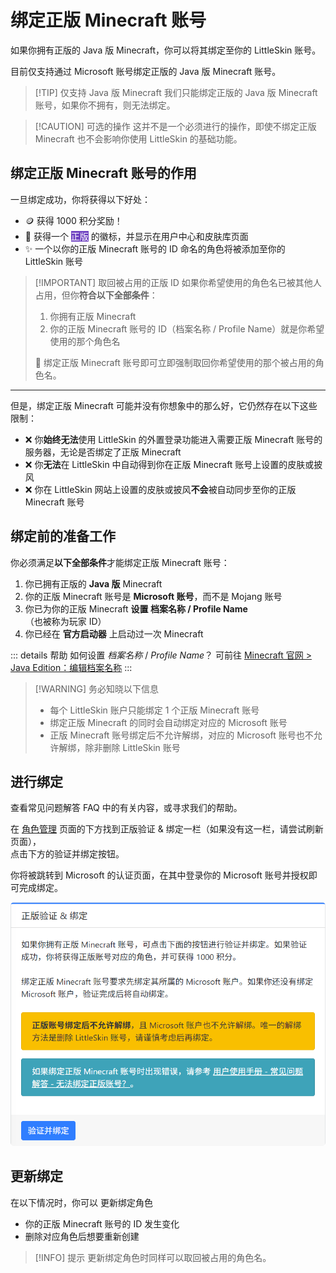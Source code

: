 <script setup>
import { faUsers } from '@fortawesome/free-solid-svg-icons'
</script>

# 绑定正版 Minecraft 账号

如果你拥有正版的 Java 版 Minecraft，你可以将其绑定至你的 LittleSkin 账号。

目前仅支持通过 Microsoft 账号绑定正版的 Java 版 Minecraft 账号。

> [!TIP] 仅支持 Java 版 Minecraft
> 我们只能绑定正版的 Java 版 Minecraft 账号，如果你不拥有，则无法绑定。

> [!CAUTION] 可选的操作
> 这并不是一个必须进行的操作，即使不绑定正版 Minecraft 也不会影响你使用 LittleSkin 的基础功能。

## 绑定正版 Minecraft 账号的作用

一旦绑定成功，你将获得以下好处：

- 🪙 获得 1000 积分奖励！
- 🏅 获得一个 <BSSection style="background-color:#6f42c1; color:#ffffff; border: none">正版</BSSection> 的徽标，并显示在用户中心和皮肤库页面
- ✨ 一个以你的正版 Minecraft 账号的 ID 命名的角色将被添加至你的 LittleSkin 账号

> [!IMPORTANT] 取回被占用的正版 ID
> 如果你希望使用的角色名已被其他人占用，但你**符合以下全部条件**：
>
> 1. 你拥有正版 Minecraft
> 2. 你的正版 Minecraft 账号的 ID（档案名称 / Profile Name）就是你希望使用的那个角色名
>
> 🎉 绑定正版 Minecraft 账号即可立即强制取回你希望使用的那个被占用的角色名。

---

但是，绑定正版 Minecraft 可能并没有你想象中的那么好，它仍然存在以下这些限制：

- ❌ 你**始终无法**使用 LittleSkin 的外置登录功能进入需要正版 Minecraft 账号的服务器，无论是否绑定了正版 Minecraft
- ❌ 你**无法**在 LittleSkin 中自动得到你在正版 Minecraft 账号上设置的皮肤或披风
- ❌ 你在 LittleSkin 网站上设置的皮肤或披风**不会**被自动同步至你的正版 Minecraft 账号

## 绑定前的准备工作

你必须满足**以下全部条件**才能绑定正版 Minecraft 账号：

1. 你已拥有正版的 **Java 版** Minecraft
2. 你的正版 Minecraft 账号是 **Microsoft 账号**，而不是 Mojang 账号
3. 你已为你的正版 Minecraft **设置 档案名称 / Profile Name**（也被称为玩家 ID）
4. 你已经在 **官方启动器** 上启动过一次 Minecraft

::: details <Badge type="tip">帮助</Badge> 如何设置 _档案名称_ / _Profile Name_？
可前往 [Minecraft 官网 > Java Edition：编辑档案名称](https://www.minecraft.net/msaprofile/mygames/editprofile)
:::

> [!WARNING] 务必知晓以下信息
>
> - 每个 LittleSkin 账户只能绑定 1 个正版 Minecraft 账号
> - 绑定正版 Minecraft 的同时会自动绑定对应的 Microsoft 账号
> - 正版 Minecraft 账号绑定后不允许解绑，对应的 Microsoft 账号也不允许解绑，除非删除 LittleSkin 账号

## 进行绑定

<NCard title="🤔 遇到了问题？" link="/faq/site#microsoft-failed-to-link" >
查看常见问题解答 FAQ 中的有关内容，或寻求我们的帮助。
</NCard>

在 [<BSSection><FA :icon="faUsers" /> 角色管理</BSSection>](https://littleskin.cn/user/player) 页面的下方找到<BSSection>正版验证 & 绑定</BSSection>一栏（如果没有这一栏，请尝试刷新页面），  
点击下方的<BSButton>验证并绑定</BSButton>按钮。

你将被跳转到 Microsoft 的认证页面，在其中登录你的 Microsoft 账号并授权即可完成绑定。

![正版验证和绑定界面](./assets/premium/verify-and-link.webp)

## 更新绑定

在以下情况时，你可以 <BSButton>更新绑定角色</BSButton>

- 你的正版 Minecraft 账号的 ID 发生变化
- 删除对应角色后想要重新创建

> [!INFO] 提示
> 更新绑定角色时同样可以取回被占用的角色名。
